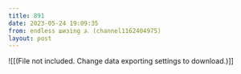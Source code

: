 ```yaml
---
title: 891
date: 2023-05-24 19:09:35
from: endless шизing ⍼ (channel1162404975)
layout: post
---
```


![[(File not included. Change data exporting settings to download.)]]


